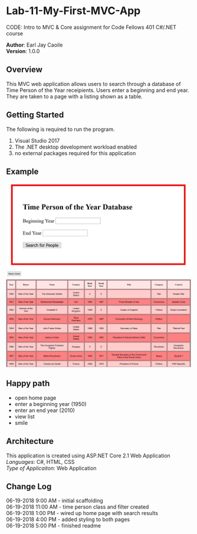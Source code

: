 # Lab-11-My-First-MVC-App
 CODE: Intro to MVC &amp; Core assignment for Code Fellows 401 C#/.NET course

**Author**: Earl Jay Caoile <br />
**Version**: 1.0.0

## Overview
This MVC web application allows users to search through 
a database of Time Person of the Year receipients. Users enter a beginning and
end year. They are taken to a page with a listing shown as a table.

## Getting Started
The following is required to run the program.
1. Visual Studio 2017 
2. The .NET desktop development workload enabled
3. no external packages required for this application

## Example
![Lab 11 Screenshot 1](Lab11-SS1.jpg)
![Lab 11 Screenshot 2](Lab11-SS2.jpg)

## Happy path
- open home page
- enter a beginning year (1950)
- enter an end year (2010)
- view list
- smile

## Architecture
This application is created using ASP.NET Core 2.1 Web Application <br />
*Languages*: C#, HTML, CSS <br />
*Type of Applicaiton*: Web Application <br />

## Change Log
06-19-2018 9:00 AM - initial scaffolding <br />
06-19-2018 11:00 AM - time person class and filter created<br />
06-19-2018 1:00 PM - wired up home page with search results<br />
06-19-2018 4:00 PM - added styling to both pages<br />
06-19-2018 5:00 PM - finished readme<br />









